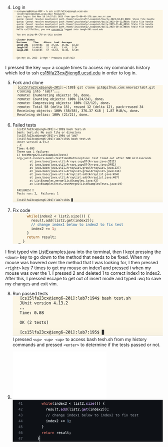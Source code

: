4) Log in
![Image](login.png)

I pressed the key `<up>` a couple times to access my commands history which led to ssh cs15lfa23cx@ieng6.ucsd.edu
in order to log in. 

5) Fork and clone
![Image](gitclone.png)


6) Failed tests
![Image](fail.png)

7) Fix code
![Image](change.png)

I first typed vim ListExamples.java into the terminal, then I kept pressing the `<down>` key to go 
down to the method that needs to be fixed. When my mouse was hovered over the method that I was looking for, 
I then pressed `<right>` key 7 times to get my mouse on index1 and pressed i when my mouse was over the 1. I pressed 2 
and deleted 1 to correct index1 to index2. After this, I pressed escape to get out of insert mode and 
typed :wq to save my changes and exit vim. 

8) Run passed tests
   ![Image](pass.png)
   I pressed `<up> <up> <up>` to access bash tesh.sh from my history commands and
   pressed `<enter>` to determine if the tests passed or not.

9) ![Image](commit.pdf)
   ![Image](ss.png)
